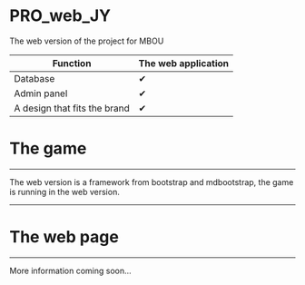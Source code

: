 # PRO_web_JY
 The web version of the project for MBOU

| Function | The web application|
| ----- | ----- |
| Database | ✔ | 
| Admin panel | ✔ |
| A design that fits the brand | ✔ |


# The game
-----

The web version is a framework from bootstrap and mdbootstrap,
the game is running in the web version. 


-----

# The web page

-----

More information coming soon...

